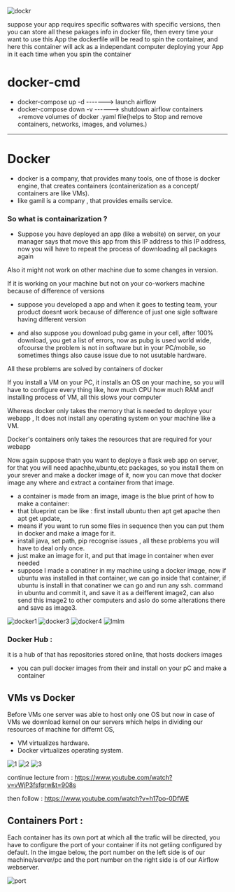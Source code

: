 ![dockr](https://user-images.githubusercontent.com/33677647/224891125-7b8f18e7-37a1-4317-8ccc-78d4308407bc.png)

suppose your app requires specific softwares with specific versions, then you can store all these pakages info in docker file, then every time your want to use this App the dockerfile will be read to spin the container, and here this container will ack as a independant computer deploying your App in it each time when you spin the container

# docker-cmd

- docker-compose up -d  -------> launch airflow
- docker-compose down -v ------> shutdown airflow containers +remove volumes of docker .yaml file(helps to Stop and remove containers, networks, images, and volumes.)

----------------------------------------------------------------------------------------------------------------------------------------------------------------------

# Docker 

- docker is a company, that provides many tools, one of those is docker engine, that creates containers (containerization as a concept/ containers are like VMs).
- like gamil is a company , that provides emails service.

### So what is containarization ?<br/>

- Suppose you have deployed an app (like a website) on server, on your manager says that move this app from this IP address to this IP address, now you will have to repeat the process of downloading all packages again<br/>

Also it might not work on other machine due to some changes in version.<br/>

If it is working on your machine but not on your co-workers machine because of difference of versions<br/>

- suppose you developed a app and when it goes to testing team, your product doesnt work because of difference of just one sigle software having different version

- and also suppose you download pubg game in your cell, after 100% download, you get a list of errors, now as pubg is used world wide, ofcourse the problem is not in software but in your PC/mobile, so sometimes things also cause issue due to not usutable hardware.

All these problems are solved by containers of docker<br/>

If you install a VM on your PC, it installs an OS on your machine, so you will have to configure every thing like, how much CPU how much RAM andf installing process of VM, all this slows your computer<br/>

Whereas docker only takes the memory that is needed to deploye your  webapp , It does not install any operating system on your machine like a VM.<br/>

Docker's containers only takes the resources that are required for your webapp

Now again suppose thatn you want to deploye a flask web app on server, for that you will need apachhe,ubuntu,etc packages, so you install them on your srever and make a docker image of it, now you can move that docker image any where and extract a container from that image.

- a container is made from an image, image is the blue print of how to make a container:
- that blueprint can be like : first install ubuntu then apt get apache then apt get update,
- means if you want to run some files in sequence then you can put them in docker and make a image for it.
- install java, set path, pip recognise issues , all  these problems you will have to deal only once.
- just make an image for it, and put that image in container when ever needed
- suppose I made a conatiner in my machine using a docker image, now if ubuntu was installed in that container, we can go inside that container, if ubuntu is install in that conatiner we can go and run any ssh. command in ubuntu and commit it, and save it as a deifferent image2, can also send this image2 to other computers and aslo do some alterations there and save as image3.

![docker1](https://user-images.githubusercontent.com/33677647/215383298-9cc0bff8-04e8-4541-883d-025b521330e3.png)
![docker3](https://user-images.githubusercontent.com/33677647/215383309-a085be72-fbae-4ee4-9132-df0cc90d5e9d.png)
![docker4](https://user-images.githubusercontent.com/33677647/215383321-7fe6ef9f-91ed-44d5-bc7e-d755e349d106.png)
![lmlm](https://user-images.githubusercontent.com/33677647/215383683-0a0c30a6-1774-4a3f-991c-76b983d362ae.png)

### Docker Hub :
it is a hub of that has repositories stored online, that hosts dockers images
- you can pull docker images from their and install on your pC and make a container

## VMs vs Docker

Before VMs one server was able to host only one OS but now in case of VMs we download kernel on our servers which helps in dividing our resources of machine for differnt OS,

- VM virtualizes hardware.
- Docker virtualizes operating system.

![1](https://user-images.githubusercontent.com/33677647/216335490-c28ffe88-02ee-4620-826f-9721ce4737ba.jpg)
![2](https://user-images.githubusercontent.com/33677647/216335502-f40b1184-4c0a-412e-8848-efdad3495ef5.jpg)
![3](https://user-images.githubusercontent.com/33677647/216335506-d5819ccf-11ac-40c9-8708-dd02f20c7f79.jpg)

continue lecture from :
https://www.youtube.com/watch?v=vWjP3fsfgrw&t=908s

then follow :
https://www.youtube.com/watch?v=h17po-0DfWE


## Containers Port :

Each container has its own port at which all the trafic will be directed, you have to configure the port of your container if its not getiing configured by default.
In the imgae below, the port number on the left side is of our machine/server/pc and the port number on the right side is of our Airflow webserver.

![port](https://user-images.githubusercontent.com/33677647/224895620-7d17a5ec-1796-4388-8427-a58d5096fea1.png)


